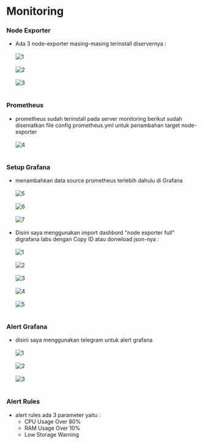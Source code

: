 # Monitoring
### Node Exporter
- Ada 3 node-exporter masing-masing terinstall diservernya :<br><br>![1](https://github.com/darblietz/devops17-FinalTask--M-Yusuf-Haidar-/assets/98991080/1759240e-7d62-419f-a926-3980ecfaac07)<br><br>
![2](https://github.com/darblietz/devops17-FinalTask--M-Yusuf-Haidar-/assets/98991080/ce9c5fc7-3958-43de-9505-02acfb37a8dd)<br><br>![3](https://github.com/darblietz/devops17-FinalTask--M-Yusuf-Haidar-/assets/98991080/34114e0e-40e9-4112-965e-1e763ce9c5d7)
<br><br>
### Prometheus
- prometheus sudah terinstall pada server monitoring berikut sudah disematkan file config prometheus.yml untuk penambahan target node-exporter <br><br>
![4](https://github.com/darblietz/devops17-FinalTask--M-Yusuf-Haidar-/assets/98991080/542ff046-783c-4f91-8067-ed71454ded41)<br><br>

### Setup Grafana
- menambahkan data source prometheus terlebih dahulu di Grafana <br><br>![5](https://github.com/darblietz/devops17-FinalTask--M-Yusuf-Haidar-/assets/98991080/ab635b4c-9918-4ce2-adb9-a7474458c181)
<br><br>![6](https://github.com/darblietz/devops17-FinalTask--M-Yusuf-Haidar-/assets/98991080/0586ed7b-2b72-45d3-8d58-11ad97d5be64)<br><br>![7](https://github.com/darblietz/devops17-FinalTask--M-Yusuf-Haidar-/assets/98991080/47eab3da-dd73-44d7-ac41-960a1f7dcd25)<br><br>
- Disini saya menggunakan import dashbord "node exporter full" digrafana labs dengan Copy ID atau donwload json-nya :<br><br>
![1](https://github.com/darblietz/devops17-FinalTask--M-Yusuf-Haidar-/assets/98991080/badbd503-64aa-4e3c-a2b5-d491ac6caef0)<br><br>
![2](https://github.com/darblietz/devops17-FinalTask--M-Yusuf-Haidar-/assets/98991080/c876ca12-50f7-4d94-9a66-2b0cb1dc0f79)<br><br>
![3](https://github.com/darblietz/devops17-FinalTask--M-Yusuf-Haidar-/assets/98991080/be6b74ce-e919-476b-8d13-e0e535b5d4be)<br><br>
![4](https://github.com/darblietz/devops17-FinalTask--M-Yusuf-Haidar-/assets/98991080/c8d61707-26bc-4ec0-9280-9f3bbb76fd5a)<br><br>
![5](https://github.com/darblietz/devops17-FinalTask--M-Yusuf-Haidar-/assets/98991080/e22b35a8-f86b-43e2-a86a-cda3db34a0be)<br><br>

### Alert Grafana
- disini saya menggunakan telegram untuk alert grafana <br><br>
  ![1](https://github.com/darblietz/devops17-FinalTask--M-Yusuf-Haidar-/assets/98991080/37e0209c-f6a9-494d-a508-d2887ad44e23)<br><br>
  ![2](https://github.com/darblietz/devops17-FinalTask--M-Yusuf-Haidar-/assets/98991080/e3155cc5-a16a-4f28-97cb-c8d0c5ef7b98)<br><br>
  ![3](https://github.com/darblietz/devops17-FinalTask--M-Yusuf-Haidar-/assets/98991080/96fa9987-c4d5-4637-a6f9-2517ce8a75e8)<br><br>
  
### Alert Rules
- alert rules ada 3 parameter yaitu :
  - CPU  Usage Over 80%
  - RAM Usage Over 10%
  - Low Storage Warning









